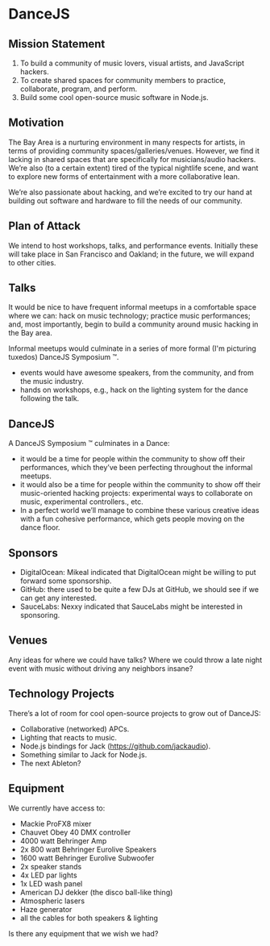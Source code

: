 # DanceJS

## Mission Statement

1. To build a community of music lovers, visual artists, and JavaScript hackers.
2. To create shared spaces for community members to practice, collaborate, program, and perform.
3. Build some cool open-source music software in Node.js.

## Motivation

The Bay Area is a nurturing environment in many respects for artists, in terms of providing community spaces/galleries/venues. However, we find it lacking in shared spaces that are specifically for musicians/audio hackers. We’re also (to a certain extent) tired of the typical nightlife scene, and want to explore new forms of entertainment with a more collaborative lean.

We’re also passionate about hacking, and we’re excited to try our hand at building out software and hardware to fill the needs of our community.

## Plan of Attack

We intend to host workshops, talks, and performance events. Initially these will take place in San Francisco and Oakland; in the future, we will expand to other cities.

## Talks

It would be nice to have frequent informal meetups in a comfortable space where we can: hack on music technology; practice music performances; and, most importantly, begin to build a community around music hacking in the Bay area.

Informal meetups would culminate in a series of more formal (I'm picturing tuxedos) DanceJS Symposium :tm:.
 * events would have awesome speakers, from the community, and from the music industry.
 * hands on workshops, e.g., hack on the lighting system for the dance following the talk.

## DanceJS

A DanceJS Symposium :tm: culminates in a Dance:
 * it would be a time for people within the community to show off their performances, which they’ve been perfecting throughout the informal meetups.
 * it would also be a time for people within the community to show off their music-oriented hacking projects: experimental ways to collaborate on music, experimental controllers., etc.
 * In a perfect world we’ll manage to combine these various creative ideas with a fun cohesive performance, which gets people moving on the dance floor.


## Sponsors

* DigitalOcean: Mikeal indicated that DigitalOcean might be willing to put forward some sponsorship.
* GitHub: there used to be quite a few DJs at GitHub, we should see if we can get any interested.
* SauceLabs: Nexxy indicated that SauceLabs might be interested in sponsoring.

## Venues

Any ideas for where we could have talks? Where we could throw a late night event with music without driving any neighbors insane?

## Technology Projects

There’s a lot of room for cool open-source projects to grow out of DanceJS:

* Collaborative (networked) APCs.
* Lighting that reacts to music.
* Node.js bindings for Jack (https://github.com/jackaudio).
* Something similar to Jack for Node.js.
* The next Ableton?

## Equipment

We currently have access to:

* Mackie ProFX8 mixer
* Chauvet Obey 40 DMX controller
* 4000 watt Behringer Amp
* 2x 800 watt Behringer Eurolive Speakers
* 1600 watt Behringer Eurolive Subwoofer
* 2x speaker stands
* 4x LED par lights
* 1x LED wash panel
* American DJ dekker (the disco ball-like thing)
* Atmospheric lasers
* Haze generator
* all the cables for both speakers & lighting

Is there any equipment that we wish we had?
